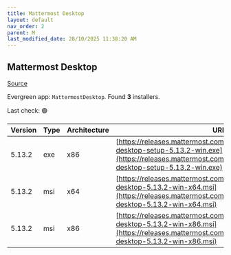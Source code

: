 ```yaml
---
title: Mattermost Desktop
layout: default
nav_order: 2
parent: M
last_modified_date: 28/10/2025 11:38:20 AM
---
```


## Mattermost Desktop

[Source](https://github.com/mattermost/desktop)

Evergreen app: `MattermostDesktop`. Found **3** installers.

Last check: 🟢

| Version | Type | Architecture | URI                                                                                                                                                                              |
| ------- | ---- | ------------ | -------------------------------------------------------------------------------------------------------------------------------------------------------------------------------- |
| 5.13.2  | exe  | x86          | [https://releases.mattermost.com/desktop/5.13.2/mattermost-desktop-setup-5.13.2-win.exe](https://releases.mattermost.com/desktop/5.13.2/mattermost-desktop-setup-5.13.2-win.exe) |
| 5.13.2  | msi  | x64          | [https://releases.mattermost.com/desktop/5.13.2/mattermost-desktop-5.13.2-win-x64.msi](https://releases.mattermost.com/desktop/5.13.2/mattermost-desktop-5.13.2-win-x64.msi)     |
| 5.13.2  | msi  | x86          | [https://releases.mattermost.com/desktop/5.13.2/mattermost-desktop-5.13.2-win-x86.msi](https://releases.mattermost.com/desktop/5.13.2/mattermost-desktop-5.13.2-win-x86.msi)     |
